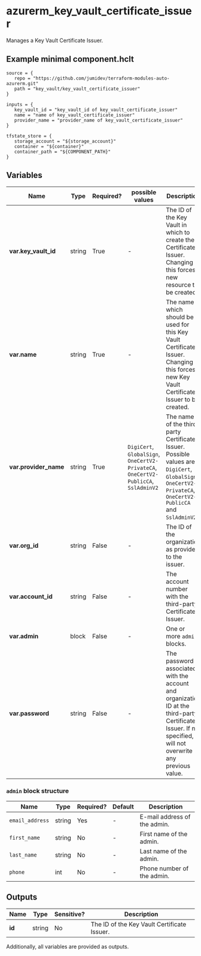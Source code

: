 # azurerm_key_vault_certificate_issuer

Manages a Key Vault Certificate Issuer.

## Example minimal component.hclt

```hcl
source = {
   repo = "https://github.com/jumidev/terraform-modules-auto-azurerm.git" 
   path = "key_vault/key_vault_certificate_issuer" 
}

inputs = {
   key_vault_id = "key_vault_id of key_vault_certificate_issuer" 
   name = "name of key_vault_certificate_issuer" 
   provider_name = "provider_name of key_vault_certificate_issuer" 
}

tfstate_store = {
   storage_account = "${storage_account}" 
   container = "${container}" 
   container_path = "${COMPONENT_PATH}" 
}

```

## Variables

| Name | Type | Required? |  possible values |  Description |
| ---- | ---- | --------- |  ----------- | ----------- |
| **var.key_vault_id** | string | True | -  |  The ID of the Key Vault in which to create the Certificate Issuer. Changing this forces a new resource to be created. | 
| **var.name** | string | True | -  |  The name which should be used for this Key Vault Certificate Issuer. Changing this forces a new Key Vault Certificate Issuer to be created. | 
| **var.provider_name** | string | True | `DigiCert`, `GlobalSign`, `OneCertV2-PrivateCA`, `OneCertV2-PublicCA`, `SslAdminV2`  |  The name of the third-party Certificate Issuer. Possible values are: `DigiCert`, `GlobalSign`, `OneCertV2-PrivateCA`, `OneCertV2-PublicCA` and `SslAdminV2`. | 
| **var.org_id** | string | False | -  |  The ID of the organization as provided to the issuer. | 
| **var.account_id** | string | False | -  |  The account number with the third-party Certificate Issuer. | 
| **var.admin** | block | False | -  |  One or more `admin` blocks. | 
| **var.password** | string | False | -  |  The password associated with the account and organization ID at the third-party Certificate Issuer. If not specified, will not overwrite any previous value. | 

### `admin` block structure

| Name | Type | Required? | Default | Description |
| ---- | ---- | --------- | ------- | ----------- |
| `email_address` | string | Yes | - | E-mail address of the admin. |
| `first_name` | string | No | - | First name of the admin. |
| `last_name` | string | No | - | Last name of the admin. |
| `phone` | int | No | - | Phone number of the admin. |



## Outputs

| Name | Type | Sensitive? | Description |
| ---- | ---- | --------- | --------- |
| **id** | string | No  | The ID of the Key Vault Certificate Issuer. | 

Additionally, all variables are provided as outputs.
